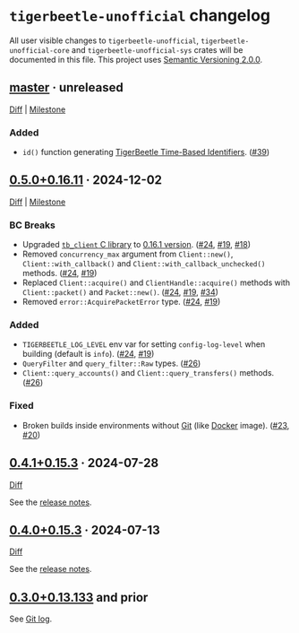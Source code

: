 `tigerbeetle-unofficial` changelog
==================================

All user visible changes to `tigerbeetle-unofficial`, `tigerbeetle-unofficial-core` and `tigerbeetle-unofficial-sys` crates will be documented in this file. This project uses [Semantic Versioning 2.0.0].




## [master] · unreleased
[master]: /../../tree/v0.5.0%2B0.16.11

[Diff](/../../compare/v0.5.0%2B0.16.11...master) | [Milestone](/../../milestone/2)

### Added

- `id()` function generating [TigerBeetle Time-Based Identifiers](https://docs.tigerbeetle.com/coding/data-modeling#tigerbeetle-time-based-identifiers-recommended). ([#39])

[#39]: /../../pull/39




## [0.5.0+0.16.11] · 2024-12-02
[0.5.0+0.16.11]: /../../tree/v0.5.0%2B0.16.11

[Diff](/../../compare/v0.4.1%2B0.15.3...v0.5.0%2B0.16.11) | [Milestone](/../../milestone/1)

### BC Breaks

- Upgraded [`tb_client` C library] to [0.16.1 version][tb-0.16.1]. ([#24], [#19], [#18])
- Removed `concurrency_max` argument from `Client::new()`, `Client::with_callback()` and `Client::with_callback_unchecked()` methods. ([#24], [#19])
- Replaced `Client::acquire()` and `ClientHandle::acquire()` methods with `Client::packet()` and `Packet::new()`. ([#24], [#19], [#34])
- Removed `error::AcquirePacketError` type. ([#24], [#19])

### Added

- `TIGERBEETLE_LOG_LEVEL` env var for setting `config-log-level` when building (default is `info`). ([#24], [#19])
- `QueryFilter` and `query_filter::Raw` types. ([#26])
- `Client::query_accounts()` and `Client::query_transfers()` methods. ([#26])

### Fixed

- Broken builds inside environments without [Git] (like [Docker] image). ([#23], [#20])

[#18]: /../../issues/18
[#19]: /../../pull/19
[#20]: /../../issues/20
[#23]: /../../pull/23
[#24]: /../../pull/24
[#26]: /../../pull/26
[#34]: /../../pull/34
[tb-0.16.1]: https://github.com/tigerbeetle/tigerbeetle/blob/0.16.11/CHANGELOG.md#tigerbeetle-01611




## [0.4.1+0.15.3] · 2024-07-28
[0.4.1+0.15.3]: /../../tree/v0.4.1%2B0.15.3

[Diff](/../../compare/v0.4.0%2B0.15.4...v0.4.1%2B0.15.3)

See the [release notes][release-0.4.1+0.15.3].

[release-0.4.1+0.15.3]: /../../releases/tag/v0.4.1%2B0.15.3




## [0.4.0+0.15.3] · 2024-07-13
[0.4.0+0.15.3]: /../../tree/v0.4.0%2B0.15.4

[Diff](/../../compare/v0.3.0%2B0.13.133...v0.4.0%2B0.15.4)

See the [release notes][release-0.4.0+0.15.3].

[release-0.4.0+0.15.3]: /../../releases/tag/v0.4.0%2B0.15.4




## [0.3.0+0.13.133] and prior
[0.3.0+0.13.133]: /../../tree/v0.3.0%2B0.13.133

See [Git log](/../../compare/a4994b2da3914352b8d64adae0535189b4bc7b27...v0.3.0%2B0.13.133).




[`tb_client` C library]: https://github.com/tigerbeetle/tigerbeetle/tree/main/src/clients/c
[Docker]: https://www.docker.com
[Git]: https://git-scm.com
[MSRV]: https://doc.rust-lang.org/cargo/reference/manifest.html#the-rust-version-field
[Semantic Versioning 2.0.0]: https://semver.org
